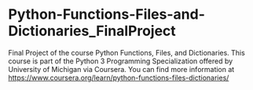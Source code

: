 # Python-Functions-Files-and-Dictionaries_FinalProject
Final Project of the course Python Functions, Files, and Dictionaries. This course is part of the Python 3 Programming Specialization offered by University of Michigan via Coursera. You can find more information at https://www.coursera.org/learn/python-functions-files-dictionaries/
